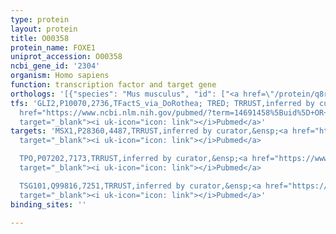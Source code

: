 ```yaml
---
type: protein
layout: protein
title: O00358
protein_name: FOXE1
uniprot_accession: O00358
ncbi_gene_id: '2304'
organism: Homo sapiens
function: transcription factor and target gene
orthologs: '[{"species": "Mus musculus", "id": ["<a href=\"/protein/q8r2i0\">Q8R2I0</a>"]}, {"species": "Rattus norvegicus", "id": ["O08771"]}]'
tfs: 'GLI2,P10070,2736,TFactS_via_DoRothea; TRED; TRRUST,inferred by curator,&ensp;<a
  href="https://www.ncbi.nlm.nih.gov/pubmed/?term=14691458%5Buid%5D+OR+15367491%5Buid%5D+OR+19360354%5Buid%5D+OR+22761861%5Buid%5D+OR+29087512%5Buid%5D+OR+17202159%5Buid%5D+OR+15140221%5Buid%5D"
  target="_blank"><i uk-icon="icon: link"></i>Pubmed</a>'
targets: 'MSX1,P28360,4487,TRRUST,inferred by curator,&ensp;<a href="https://www.ncbi.nlm.nih.gov/pubmed/?term=21177256%5Buid%5D+OR+29087512%5Buid%5D"
  target="_blank"><i uk-icon="icon: link"></i>Pubmed</a>

  TPO,P07202,7173,TRRUST,inferred by curator,&ensp;<a href="https://www.ncbi.nlm.nih.gov/pubmed/?term=20094846%5Buid%5D+OR+10329730%5Buid%5D+OR+8602863%5Buid%5D+OR+29087512%5Buid%5D"
  target="_blank"><i uk-icon="icon: link"></i>Pubmed</a>

  TSG101,Q99816,7251,TRRUST,inferred by curator,&ensp;<a href="https://www.ncbi.nlm.nih.gov/pubmed/?term=29087512%5Buid%5D+OR+21556761%5Buid%5D"
  target="_blank"><i uk-icon="icon: link"></i>Pubmed</a>'
binding_sites: ''

---
```

